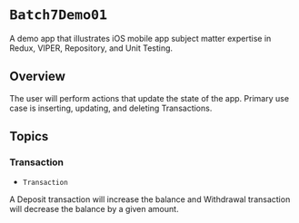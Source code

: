 # ``Batch7Demo01``

A demo app that illustrates iOS mobile app subject matter expertise in Redux, VIPER, Repository, and Unit Testing.

## Overview

The user will perform actions that update the state of the app. Primary use case is inserting, updating, and deleting Transactions. 

## Topics

### Transaction

- ``Transaction``

A Deposit transaction will increase the balance and Withdrawal transaction will decrease the balance by a given amount.
